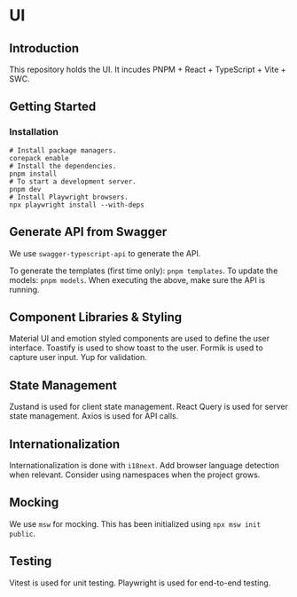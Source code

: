 # UI

## Introduction

This repository holds the UI.
It incudes PNPM + React + TypeScript + Vite + SWC.

## Getting Started

### Installation

```shell
# Install package managers.
corepack enable
# Install the dependencies.
pnpm install
# To start a development server.
pnpm dev
# Install Playwright browsers.
npx playwright install --with-deps
```

## Generate API from Swagger

We use `swagger-typescript-api` to generate the API.

To generate the templates (first time only): `pnpm templates`.
To update the models: `pnpm models`.
When executing the above, make sure the API is running.

## Component Libraries & Styling

Material UI and emotion styled components are used to define the user interface.
Toastify is used to show toast to the user.
Formik is used to capture user input. Yup for validation.

## State Management

Zustand is used for client state management.
React Query is used for server state management.
Axios is used for API calls.

## Internationalization

Internationalization is done with `i18next`.
Add browser language detection when relevant.
Consider using namespaces when the project grows.

## Mocking

We use `msw` for mocking.
This has been initialized using `npx msw init public`.

## Testing

Vitest is used for unit testing.
Playwright is used for end-to-end testing.
